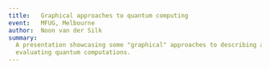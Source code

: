 ```yaml
---
title:   Graphical approaches to quantum computing
event:   MFUG, Melbourne
author:  Noon van der Silk
summary: 
  A presentation showcasing some "graphical" approaches to describing and
  evaluating quantum computations.
---
```


